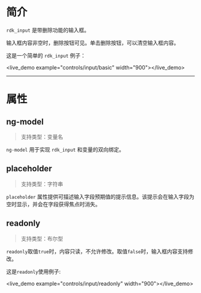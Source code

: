 # 简介 #
`rdk_input` 是带删除功能的输入框。

输入框内容非空时，删除按钮可见。单击删除按钮，可以清空输入框内容。

这是一个简单的 `rdk_input` 例子：

<live_demo example="controls/input/basic" width="900"></live_demo>

---
# 属性 #

## ng-model ##
> 支持类型：变量名

`ng-model` 用于实现 `rdk_input` 和变量的双向绑定。

## placeholder ##
> 支持类型：字符串

`placeholder` 属性提供可描述输入字段预期值的提示信息。该提示会在输入字段为空时显示，并会在字段获得焦点时消失。

## readonly ##
> 支持类型：布尔型

`readonly`取值`true`时，内容只读，不允许修改。取值`false`时，输入框内容支持修改。

这是`readonly`使用例子:

<live_demo example="controls/input/readonly" width="900"></live_demo>


<div>
<script data-main="/rdk/app/libs/rdk/rdk" src="/rdk/app/libs/requirejs/require.js"></script>
<script src="/doc/tools/doc_js/main.js"></script>
<script src="/doc/tools/doc_js/misc.js"></script>
</div>